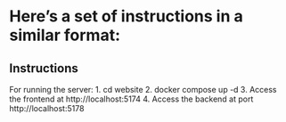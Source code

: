 # Here’s a set of instructions in a similar format:

## Instructions

For running the server:
	1. cd website
	2. docker compose up -d
	3. Access the frontend at http://localhost:5174
  4. Access the backend at port http://localhost:5178

